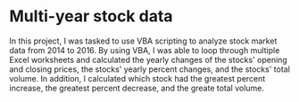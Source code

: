 # Multi-year stock data

In this project, I was tasked to use VBA scripting to analyze stock market data from 2014 to 2016.  By using VBA, I was able to loop through multiple Excel worksheets and calculated the yearly changes of the stocks' opening and closing prices, the stocks' yearly percent changes, and the stocks' total volume.  In addition, I calculated which stock had the greatest percent increase, the greatest percent decrease, and the greate total volume.
